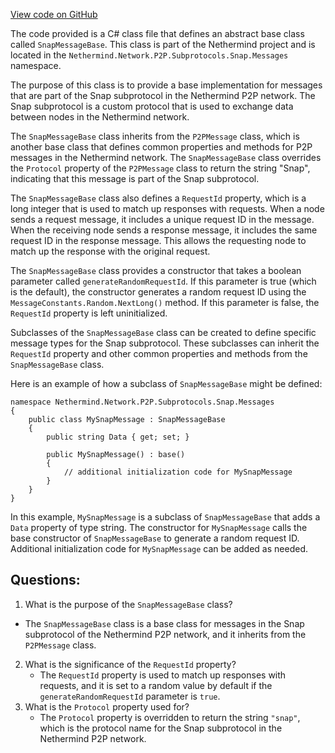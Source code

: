 [View code on GitHub](https://github.com/NethermindEth/nethermind/src/Nethermind/Nethermind.Network/P2P/Subprotocols/Snap/Messages/SnapMessageBase.cs)

The code provided is a C# class file that defines an abstract base class called `SnapMessageBase`. This class is part of the Nethermind project and is located in the `Nethermind.Network.P2P.Subprotocols.Snap.Messages` namespace. 

The purpose of this class is to provide a base implementation for messages that are part of the Snap subprotocol in the Nethermind P2P network. The Snap subprotocol is a custom protocol that is used to exchange data between nodes in the Nethermind network. 

The `SnapMessageBase` class inherits from the `P2PMessage` class, which is another base class that defines common properties and methods for P2P messages in the Nethermind network. The `SnapMessageBase` class overrides the `Protocol` property of the `P2PMessage` class to return the string "Snap", indicating that this message is part of the Snap subprotocol. 

The `SnapMessageBase` class also defines a `RequestId` property, which is a long integer that is used to match up responses with requests. When a node sends a request message, it includes a unique request ID in the message. When the receiving node sends a response message, it includes the same request ID in the response message. This allows the requesting node to match up the response with the original request. 

The `SnapMessageBase` class provides a constructor that takes a boolean parameter called `generateRandomRequestId`. If this parameter is true (which is the default), the constructor generates a random request ID using the `MessageConstants.Random.NextLong()` method. If this parameter is false, the `RequestId` property is left uninitialized. 

Subclasses of the `SnapMessageBase` class can be created to define specific message types for the Snap subprotocol. These subclasses can inherit the `RequestId` property and other common properties and methods from the `SnapMessageBase` class. 

Here is an example of how a subclass of `SnapMessageBase` might be defined:

```
namespace Nethermind.Network.P2P.Subprotocols.Snap.Messages
{
    public class MySnapMessage : SnapMessageBase
    {
        public string Data { get; set; }

        public MySnapMessage() : base()
        {
            // additional initialization code for MySnapMessage
        }
    }
}
```

In this example, `MySnapMessage` is a subclass of `SnapMessageBase` that adds a `Data` property of type string. The constructor for `MySnapMessage` calls the base constructor of `SnapMessageBase` to generate a random request ID. Additional initialization code for `MySnapMessage` can be added as needed.
## Questions: 
 1. What is the purpose of the `SnapMessageBase` class?
   - The `SnapMessageBase` class is a base class for messages in the Snap subprotocol of the Nethermind P2P network, and it inherits from the `P2PMessage` class.
2. What is the significance of the `RequestId` property?
   - The `RequestId` property is used to match up responses with requests, and it is set to a random value by default if the `generateRandomRequestId` parameter is `true`.
3. What is the `Protocol` property used for?
   - The `Protocol` property is overridden to return the string `"snap"`, which is the protocol name for the Snap subprotocol in the Nethermind P2P network.